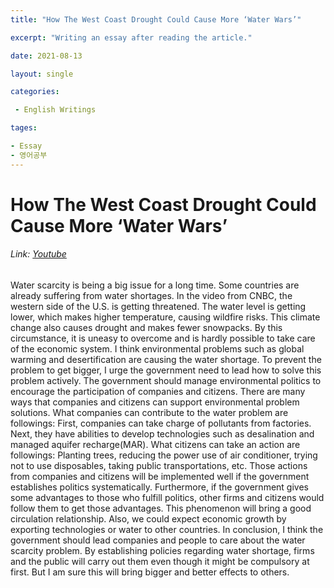 ```yaml
---
title: "How The West Coast Drought Could Cause More ‘Water Wars’"

excerpt: "Writing an essay after reading the article."

date: 2021-08-13

layout: single

categories:

 - English Writings

tages:

- Essay
- 영어공부
---
```


# How The West Coast Drought Could Cause More ‘Water Wars’
###### Link: [Youtube](https://youtu.be/aOQ0FHxeRTs)

Water scarcity is being a big issue for a long time. Some countries are already suffering from water shortages. In the video from CNBC, the western side of the U.S. is getting threatened. The water level is getting lower, which makes higher temperature, causing wildfire risks. This climate change also causes drought and makes fewer snowpacks. By this circumstance, it is uneasy to overcome and is hardly possible to take care of the economic system.
I think environmental problems such as global warming and desertification are causing the water shortage. To prevent the problem to get bigger, I urge the government need to lead how to solve this problem actively. 
The government should manage environmental politics to encourage the participation of companies and citizens. There are many ways that companies and citizens can support environmental problem solutions. 
What companies can contribute to the water problem are followings: 
First, companies can take charge of pollutants from factories. Next, they have abilities to develop technologies such as desalination and managed aquifer recharge(MAR).
What citizens can take an action are followings: 
Planting trees, reducing the power use of air conditioner, trying not to use disposables, taking public transportations, etc.
Those actions from companies and citizens will be implemented well if the government establishes politics systematically. Furthermore, if the government gives some advantages to those who fulfill politics, other firms and citizens would follow them to get those advantages. This phenomenon will bring a good circulation relationship. Also, we could expect economic growth by exporting technologies or water to other countries.
In conclusion, I think the government should lead companies and people to care about the water scarcity problem. By establishing policies regarding water shortage, firms and the public will carry out them even though it might be compulsory at first. But I am sure this will bring bigger and better effects to others.
